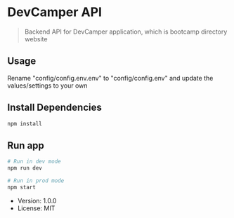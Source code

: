 # DevCamper API

> Backend API for DevCamper application, which is bootcamp directory website

## Usage

Rename "config/config.env.env" to "config/config.env" and update the values/settings to your own

## Install Dependencies

```bash
npm install
```

## Run app

```bash
# Run in dev mode
npm run dev

# Run in prod mode
npm start
```

- Version: 1.0.0
- License: MIT
